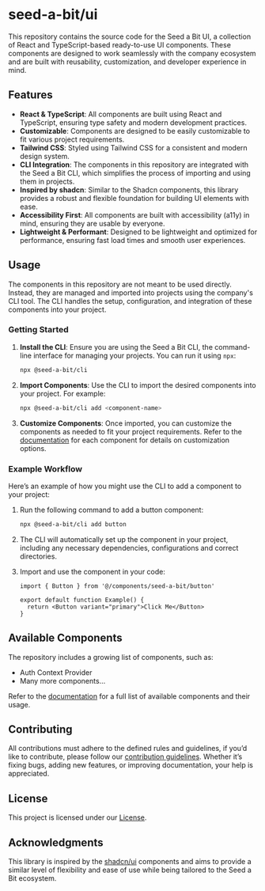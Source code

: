 # seed-a-bit/ui

This repository contains the source code for the Seed a Bit UI, a collection of React and TypeScript-based ready-to-use UI components. These components are designed to work seamlessly with the company ecosystem and are built with reusability, customization, and developer experience in mind.

## Features

- **React & TypeScript**: All components are built using React and TypeScript, ensuring type safety and modern development practices.
- **Customizable**: Components are designed to be easily customizable to fit various project requirements.
- **Tailwind CSS**: Styled using Tailwind CSS for a consistent and modern design system.
- **CLI Integration**: The components in this repository are integrated with the Seed a Bit CLI, which simplifies the process of importing and using them in projects.
- **Inspired by shadcn**: Similar to the Shadcn components, this library provides a robust and flexible foundation for building UI elements with ease.
- **Accessibility First**: All components are built with accessibility (a11y) in mind, ensuring they are usable by everyone.
- **Lightweight & Performant**: Designed to be lightweight and optimized for performance, ensuring fast load times and smooth user experiences.

## Usage

The components in this repository are not meant to be used directly. Instead, they are managed and imported into projects using the company's CLI tool. The CLI handles the setup, configuration, and integration of these components into your project.

### Getting Started

1. **Install the CLI**: Ensure you are using the Seed a Bit CLI, the command-line interface for managing your projects. You can run it using `npx`:
   ```bash
   npx @seed-a-bit/cli
   ```
2. **Import Components**: Use the CLI to import the desired components into your project. For example:
   ```bash
   npx @seed-a-bit/cli add <component-name>
   ```
3. **Customize Components**: Once imported, you can customize the components as needed to fit your project requirements. Refer to the [documentation](https://guia.seedabit.org.br/cli/introduction) for each component for details on customization options.

### Example Workflow

Here’s an example of how you might use the CLI to add a component to your project:

1. Run the following command to add a button component:
   ```bash
   npx @seed-a-bit/cli add button
   ```

2. The CLI will automatically set up the component in your project, including any necessary dependencies, configurations and correct directories.

3. Import and use the component in your code:
   ```tsx
   import { Button } from '@/components/seed-a-bit/button'

   export default function Example() {
     return <Button variant="primary">Click Me</Button>
   }
   ```

## Available Components

The repository includes a growing list of components, such as:

- Auth Context Provider
- Many more components...

Refer to the [documentation](https://guia.seedabit.org.br/cli/introduction) for a full list of available components and their usage.

## Contributing

All contributions must adhere to the defined rules and guidelines, if you’d like to contribute, please follow our [contribution guidelines](CONTRIBUTING.md). Whether it’s fixing bugs, adding new features, or improving documentation, your help is appreciated.

## License

This project is licensed under our [License](LICENSE).

## Acknowledgments

This library is inspired by the [shadcn/ui](https://github.com/shadcn/ui) components and aims to provide a similar level of flexibility and ease of use while being tailored to the Seed a Bit ecosystem.